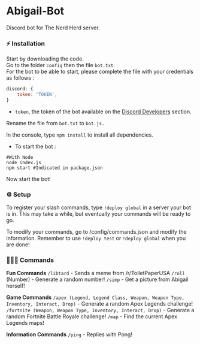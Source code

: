 # Abigail-Bot
Discord bot for The Nerd Herd server.

### ⚡ Installation

Start by downloading the code.<br>
Go to the folder `config` then the file `bot.txt`.<br>
For the bot to be able to start, please complete the file with your credentials as follows :

```js
discord: {
    token: 'TOKEN',
}
```

- `token`, the token of the bot available on the [Discord Developers](https://discordapp.com/developers/applications) section.

Rename the file from `bot.txt` to `bot.js.`

In the console, type `npm install` to install all dependencies.

- To start the bot :
```
#With Node
node index.js
npm start #Indicated in package.json
```

Now start the bot!

### ⚙️ Setup

To register your slash commands, type `!deploy global` in a server your bot is in.
This may take a while, but eventually your commands will be ready to go.

To modify your commands, go to /config/commands.json and modify the information. Remember to use `!deploy test` or `!deploy global` when you are done!

### 👩🏻‍💻 Commands

**Fun Commands**
`/libtard` - Sends a meme from /r/ToiletPaperUSA
`/roll` (Number) - Generate a random number!
`/simp` - Get a picture from Abigail herself!

**Game Commands**
`/apex (Legend, Legend Class, Weapon, Weapon Type, Inventory, Interact, Drop)` - Generate a random Apex Legends challenge!
`/fortnite (Weapon, Weapon Type, Inventory, Interact, Drop)` - Generate a random Fortnite Battle Royale challenge!
`/map` - Find the current Apex Legends maps!

**Information Commands**
`/ping` - Replies with Pong!